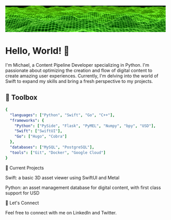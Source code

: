 ![Background Image](https://github.com/michaeltrainor/michaeltrainor/blob/608c602c37aae909286372dd9a02956f0150c99c/background.jpg)

# Hello, World! 👋

I'm Michael, a Content Pipeline Developer specializing in Python. I'm passionate about optimizing the creation and flow of digital content to create amazing user experiences. Currently, I'm delving into the world of Swift to expand my skills and bring a fresh perspective to my projects.

## 🧰 Toolbox

```yml
{
  "languages": ["Python", "Swift", "Go", "C++"],
  "frameworks": {
    "Python": ["PySide", "Flask", "PyMEL", "Numpy", "bpy", "USD"],
    "Swift": ["SwiftUI"],
    "Go": ["Hugo", "Cobra"]
  },
  "databases": ["MySQL", "PostgreSQL"],
  "tools": ["Git", "Docker", "Google Cloud"]
}
```
🚀 Current Projects

Swift: a basic 3D asset viewer using SwiftUI and Metal

Python: an asset management database for digital content, with first class support for USD

🤝 Let's Connect

Feel free to connect with me on LinkedIn and Twitter.
